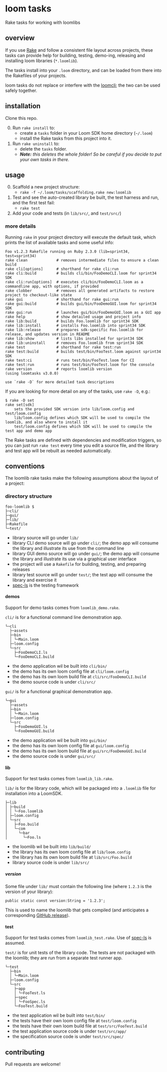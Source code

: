 loom tasks
==========

Rake tasks for working with loomlibs


## overview

If you use [Rake][rake] and follow a consistent file layout across projects, these tasks can provide help for building, testing, demo-ing, releasing and installing loom libraries (`*.loomlib`).

The tasks install into your `.loom` directory, and can be loaded from there into the Rakefiles of your projects.

loom tasks do not replace or interfere with the [loomcli][loomcli]; the two can be used safely together.


## installation

Clone this repo.

0. Run `rake install` to:
    * create a `tasks` folder in your Loom SDK home directory (`~/.loom`)
    * install the Rake tasks from this project into it.
0. Run `rake uninstall` to:
    * delete the `tasks` folder.
    * _**Note:** this deletes the whole folder! So be careful if you decide to put your own tasks in there._


## usage

0. Scaffold a new project structure:
    * `rake -f ~/.loom/tasks/scaffolding.rake new:loomlib`
0. Test and see the auto-created library be built, the test harness and run, and the first test fail:
    * `rake test`
0. Add your code and tests (in `lib/src/`, and `test/src/`)

### more details

Running `rake` in your project directory will execute the default task, which prints the list of available tasks and some useful info:

    Foo v1.2.3 Rakefile running on Ruby 2.3.0 (lib=sprint34, test=sprint34)
    rake clean             # removes intermediate files to ensure a clean build
    rake cli[options]      # shorthand for rake cli:run
    rake cli:build         # builds cli/bin/FooDemoCLI.loom for sprint34 SDK
    rake cli:run[options]  # executes cli/bin/FooDemoCLI.loom as a commandline app, with options, if provided
    rake clobber           # removes all generated artifacts to restore project to checkout-like state
    rake gui               # shorthand for rake gui:run
    rake gui:build         # builds gui/bin/FooDemoGUI.loom for sprint34 SDK
    rake gui:run           # launches gui/bin/FooDemoGUI.loom as a GUI app
    rake help              # show detailed usage and project info
    rake lib:build         # builds Foo.loomlib for sprint34 SDK
    rake lib:install       # installs Foo.loomlib into sprint34 SDK
    rake lib:release       # prepares sdk-specific Foo.loomlib for release, and updates version in README
    rake lib:show          # lists libs installed for sprint34 SDK
    rake lib:uninstall     # removes Foo.loomlib from sprint34 SDK
    rake test              # shorthand for rake test:run
    rake test:build        # builds test/bin/FooTest.loom against sprint34 SDK
    rake test:ci           # runs test/bin/FooTest.loom for CI
    rake test:run          # runs test/bin/FooTest.loom for the console
    rake version           # reports loomlib version
    (using loomtasks v3.0.0)

    use `rake -D` for more detailed task descriptions

If you are looking for more detail on any of the tasks, use `rake -D`, e.g.:

```console
$ rake -D set
rake set[sdk]
    sets the provided SDK version into lib/loom.config and test/loom.config
    lib/loom.config defines which SDK will be used to compile the loomlib, and also where to install it
    test/loom.config defines which SDK will be used to compile the test app and demo app
```

The Rake tasks are defined with dependencies and modification triggers, so you can just run `rake test` every time you edit a source file, and the library and test app will be rebuilt as needed automatically.


## conventions

The loomlib rake tasks make the following assumptions about the layout of a project:

### directory structure

    foo-loomlib $
    ├─cli/
    ├─gui/
    ├─lib/
    ├─Rakefile
    └─test/

* library source will go under `lib/`
* library CLI demo source will go under `cli/`; the demo app will consume the library and illustrate its use from the command line
* library GUI demo source will go under `gui/`; the demo app will consume the library and illustrate its use via a graphical user interface
* the project will use a `Rakefile` for building, testing, and preparing releases
* library test source will go under `test/`; the test app will consume the library and exercise it
* [spec-ls][spec-ls] is the testing framework

#### demos

Support for demo tasks comes from `loomlib_demo.rake`.

`cli/` is for a functional command line demonstration app. <br>

    └─cli
      ├─assets
      ├─bin
      │ └─Main.loom
      ├─loom.config
      └─src
        ├─FooDemoCLI.ls
        └─FooDemoCLI.build

* the demo application wil be built into `cli/bin/`
* the demo has its own loom config file at `cli/loom.config`
* the demo has its own loom build file at `cli/src/FooDemoCLI.build`
* the demo source code is under `cli/src/`

`gui/` is for a functional graphical demonstration app. <br>

    └─gui
      ├─assets
      ├─bin
      │ └─Main.loom
      ├─loom.config
      └─src
        ├─FooDemoGUI.ls
        └─FooDemoGUI.build

* the demo application wil be built into `gui/bin/`
* the demo has its own loom config file at `gui/loom.config`
* the demo has its own loom build file at `gui/src/FooDemoGUI.build`
* the demo source code is under `gui/src/`

#### lib

Support for test tasks comes from `loomlib_lib.rake`.

`lib/` is for the library code, which will be packaged into a `.loomlib` file for installation into a LoomSDK. <br>

    ├─lib
    │ ├─build
    │ │ └─Foo.loomlib
    │ ├─loom.config
    │ └─src
    │   ├─Foo.build
    │   └─com
    │     └─bar
    │       └─Foo.ls

* the loomlib wil be built into `lib/build/`
* the library has its own loom config file at `lib/loom.config`
* the library has its own loom build file at `lib/src/Foo.build`
* library source code is under `lib/src/`

##### version

Some file under `lib/` must contain the following line (where `1.2.3` is the version of your library):

```ls
public static const version:String = '1.2.3';
```

This is used to name the loomlib that gets compiled (and anticipates a corresponding [GitHub release][gh-releases]).

#### test

Support for test tasks comes from `loomlib_test.rake`. Use of [spec-ls][spec-ls] is assumed.

`test/` is for unit tests of the library code. The tests are not packaged with the loomlib; they are run from a separate test runner app. <br>

    └─test
      ├─bin
      │ └─Main.loom
      ├─loom.config
      └─src
        ├─app
        │ └─FooTest.ls
        ├─spec
        │ └─FooSpec.ls
        └─FooTest.build

* the test application wil be built into `test/bin/`
* the tests have their own loom config file at `test/loom.config`
* the tests have their own loom build file at `test/src/FooTest.build`
* the test application source code is under `test/src/app/`
* the specification source code is under `test/src/spec/`


## contributing

Pull requests are welcome!


[gh-releases]: https://help.github.com/articles/about-releases/ "about GitHub releases"
[loomcli]: https://loomsdk.com/#see "See the Loom CLI demo"
[rake]: https://rubygems.org/gems/rake "Rake (Ruby make)"
[spec-ls]: https://github.com/pixeldroid/spec-ls "spec-ls: a simple specification framework for loom"
